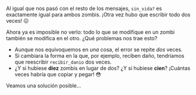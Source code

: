 Al igual que nos pasó con el resto de los mensajes, `sin_vida?` es exactamente igual para ambos zombis. ¡Otra vez hubo que escribir todo dos veces! :confounded:

Ahora ya es imposible no verlo: todo lo que se modifique en un zombi también se modifica en el otro. ¿Qué problemas nos trae esto?

* Aunque nos equivoquemos en _una_ cosa, el error se repite _dos_ veces.
* Si cambiara la forma en la que, por ejemplo, reciben daño, tendríamos que reescribir `recibir_danio` dos veces.
* ¿Y si hubiese **diez** zombis en lugar de dos? ¿Y si hubiese **cien**? ¡Cuántas veces habría que copiar y pegar! :flushed: 

Veamos una solución posible...